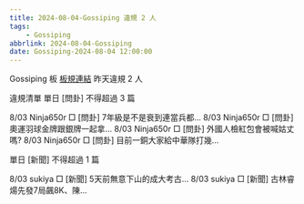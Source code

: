```yaml
---
title: 2024-08-04-Gossiping 違規 2 人
tags:
    - Gossiping
abbrlink: 2024-08-04-Gossiping
date: Gossiping-2024-08-04 12:00:00
---
```

Gossiping 板 [板規連結](https://www.ptt.cc/bbs/Gossiping/M.1637425085.A.07D.html)
昨天違規 2 人
<!-- more -->

違規清單
單日 [問卦] 不得超過 3 篇

8/03 Ninja650r □ [問卦] 7年級是不是衰到連當兵都…
8/03 Ninja650r □ [問卦] 奧運羽球金牌跟銀牌一起拿…
8/03 Ninja650r □ [問卦] 外國人檢紅包會被喊姑丈嗎?
8/03 Ninja650r □ [問卦] 目前一銅大家給中華隊打幾…

單日 [新聞] 不得超過 1 篇

8/03 sukiya □ [新聞] 5天前無意下山的成大考古…
8/03 sukiya □ [新聞] 古林睿煬先發7局飆8K、陳…